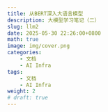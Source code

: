 ```yaml
---
title: 从BERT深入大语言模型
description: 大模型学习笔记（二）
slug: llm2
date: 2025-05-30 22:26:00+0800
math: true
image: img/cover.png
categories:
    - 文档
    - AI Infra
tags:
    - 文档
    - AI Infra
weight: 2
# draft: true
---
```


